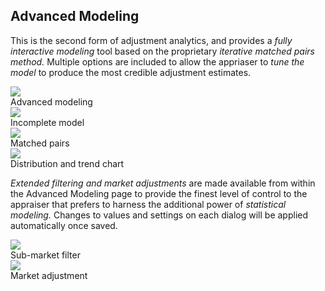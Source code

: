 ## Advanced Modeling

This is the second form of adjustment analytics, and provides a _fully interactive
modeling_ tool based on the proprietary _iterative matched pairs method._ Multiple
options are included to allow the appriaser to _tune the model_ to produce the most
credible adjustment estimates.

<div class="pure-g">
<div class="pure-u-1-2">
  <img class="screenshot" src="/images/gandysoft/advanced-modeling-1-stats.png">
  <figcaption>Advanced modeling</figcaption>
</div>
<div class="pure-u-1-2">
  <img class="screenshot" src="/images/gandysoft/advanced-modeling-4-no-solution.png">
  <figcaption>Incomplete model</figcaption>
</div>
</div>

<div class="pure-g">
<div class="pure-u-1-2">
  <img class="screenshot" src="/images/gandysoft/advanced-modeling-2-pairs.png">
  <figcaption>Matched pairs</figcaption>
</div>
<div class="pure-u-1-2">
  <img class="screenshot" src="/images/gandysoft/advanced-modeling-3-chart.png">
  <figcaption>Distribution and trend chart</figcaption>
</div>
</div>

_Extended filtering and market adjustments_ are made available from within the
Advanced Modeling page to provide the finest level of control to the appraiser that
prefers to harness the additional power of _statistical modeling._ Changes to
values and settings on each dialog will be applied automatically once saved.

<div class="pure-g">
<div class="pure-u-1-2">
  <img class="screenshot" src="/images/gandysoft/advanced-modeling-5-sub-market-filter.png">
  <figcaption>Sub-market filter</figcaption>
</div>
<div class="pure-u-1-2">
  <img class="screenshot" src="/images/gandysoft/advanced-modeling-6-market-adjustment-dialog.png">
  <figcaption>Market adjustment</figcaption>
</div>
</div>
